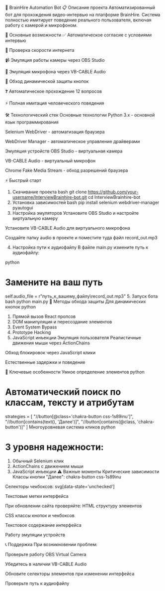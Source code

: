 🤖 BrainHire Automation Bot
📋 Описание проекта
Автоматизированный бот для прохождения видео-интервью на платформе BrainHire. Система полностью имитирует поведение реального пользователя, включая работу с камерой и микрофоном.

🚀 Основные возможности
✅ Автоматическое согласие с условиями интервью

📶 Проверка скорости интернета

📹 Эмуляция работы камеры через OBS Studio

🎤 Эмуляция микрофона через VB-CABLE Audio

🎯 Обход динамической защиты кнопок

❓ Автоматическое прохождение 12 вопросов

⚡ Полная имитация человеческого поведения

🛠 Технологический стек
Основные технологии
Python 3.x - основной язык программирования

Selenium WebDriver - автоматизация браузера

WebDriver Manager - автоматическое управление драйверами

Эмуляция устройств
OBS Studio - виртуальная камера

VB-CABLE Audio - виртуальный микрофон

Chrome Fake Media Stream - обход разрешений браузера

⚡ Быстрый старт
1. Скачивание проекта
bash
git clone https://github.com/your-username/InterviewBrainhire-bot.git
cd InterviewBrainhire-bot
2. Установка зависимостей
bash
pip install selenium webdriver-manager pyautogui
3. Настройка эмуляторов
Установите OBS Studio и настройте виртуальную камеру

Установите VB-CABLE Audio для виртуального микрофона

Создайте папку audio в проекте и поместите туда файл record_out.mp3

4. Настройка пути к аудиофайлу
В файле main.py измените путь к аудиофайлу:

python
# Замените на ваш путь
self.audio_file = r"путь_к_вашему_файлу\record_out.mp3"
5. Запуск бота
bash
python main.py
🔧 Методы обхода защиты
Для динамических кнопок
python
1. Прямой вызов React пропсов
2. DOM манипуляция и пересоздание элементов  
3. Event System Bypass
4. Prototype Hacking
5. JavaScript инъекции
Эмуляция пользователя
Реалистичные движения мыши через ActionChains

Обход блокировок через JavaScript клики

Естественные задержки и поведение

🎯 Ключевые особенности
Умное определение элементов
python
# Автоматический поиск по классам, тексту и атрибутам
strategies = [
    "//button[@class='chakra-button css-1s89inu']",
    "//button[contains(text(), 'Далее')]",
    "//button[contains(@class, 'chakra-button')]"
]
Многоуровневая система кликов
python
# 3 уровня надежности:
1. Обычный Selenium клик
2. ActionChains с движением мыши  
3. JavaScript инъекции
⚠️ Важные моменты
Критические зависимости
Классы кнопки "Далее": chakra-button css-1s89inu

Селекторы чекбоксов: svg[data-state='unchecked']

Текстовые метки интерфейса

При обновлении сайта проверяйте:
HTML структуру элементов

CSS классы кнопок и чекбоксов

Текстовое содержание интерфейса

Работу эмуляции устройств

📞 Поддержка
При возникновении проблем:

Проверьте работу OBS Virtual Camera

Убедитесь в наличии VB-CABLE Audio

Обновите селекторы элементов при изменении интерфейса

Проверьте путь к аудиофайлу